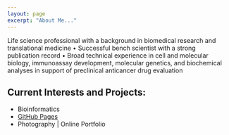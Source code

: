 ```yaml
---
layout: page
excerpt: "About Me..."
---
```


Life science professional with a background in biomedical research and translational medicine • Successful bench scientist with a  strong publication record • Broad technical experience in cell and molecular biology, immunoassay development, molecular genetics, and biochemical analyses in support of preclinical anticancer drug evaluation
## Current Interests and Projects:

- Bioinformatics
- [GitHub Pages](http://laderast.github.io)
- Photography | Online Portfolio
